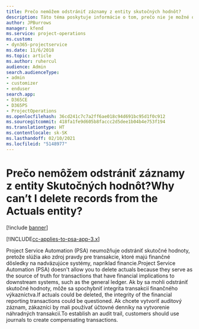 ```yaml
---
title: Prečo nemôžem odstrániť záznamy z entity skutočných hodnôt?
description: Táto téma poskytuje informácie o tom, prečo nie je možné odstrániť záznamy z entity skutočných hodnôt.
author: JPBurrows
manager: kfend
ms.service: project-operations
ms.custom:
- dyn365-projectservice
ms.date: 11/6/2018
ms.topic: article
ms.author: ruhercul
audience: Admin
search.audienceType:
- admin
- customizer
- enduser
search.app:
- D365CE
- D365PS
- ProjectOperations
ms.openlocfilehash: 36cd241c7c7a2ff6ae018c94d691bc95d1f0c912
ms.sourcegitcommit: 418fa1fe9d605b8faccc2d5dee1b04b4e753f194
ms.translationtype: HT
ms.contentlocale: sk-SK
ms.lasthandoff: 02/10/2021
ms.locfileid: "5148977"
---
```

# <a name="why-cant-i-delete-records-from-the-actuals-entity"></a><span data-ttu-id="13e24-103">Prečo nemôžem odstrániť záznamy z entity Skutočných hodnôt?</span><span class="sxs-lookup"><span data-stu-id="13e24-103">Why can’t I delete records from the Actuals entity?</span></span>

[!include [banner](../includes/psa-now-project-operations.md)]

[!INCLUDE[cc-applies-to-psa-app-3.x](../includes/cc-applies-to-psa-app-3x.md)]

<span data-ttu-id="13e24-104">Project Service Automation (PSA) neumožňuje odstrániť skutočné hodnoty, pretože slúžia ako zdroj pravdy pre transakcie, ktoré majú finančné dôsledky na nadväzujúce systémy, napríklad financie.</span><span class="sxs-lookup"><span data-stu-id="13e24-104">Project Service Automation (PSA) doesn't allow you to delete actuals because they serve as the source of truth for transactions that have financial implications to downstream systems, such as the general ledger.</span></span> <span data-ttu-id="13e24-105">Ak by sa mohli odstrániť skutočné hodnoty, môže sa spochybniť integrita transakcií finančného výkazníctva.</span><span class="sxs-lookup"><span data-stu-id="13e24-105">If actuals could be deleted, the integrity of the financial reporting transactions could be questioned.</span></span> <span data-ttu-id="13e24-106">Ak chcete vytvoriť auditový záznam, zákazníci by mali používať účtovné denníky na vytvorenie náhradných transakcií.</span><span class="sxs-lookup"><span data-stu-id="13e24-106">To establish an audit trail, customers should use journals to create compensating transactions.</span></span>

